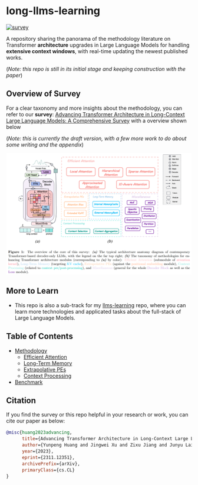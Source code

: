 # long-llms-learning

<p align="left">
<a href="https://arxiv.org/abs/2311.12351">
<img alt="survey" src="https://img.shields.io/badge/survey-arxiv:2311.12351-blue">
</a>
</p>

A repository sharing the panorama of the methodology literature on Transformer **architecture** upgrades in Large Language Models for handling **extensive context windows**, with real-time updating the newest published works.

(*Note: this repo is still in its initial stage and keeping construction with the paper*)


## Overview of Survey

For a clear taxonomy and more insights about the methodology, you can refer to our **survey**: [Advancing Transformer Architecture in Long-Context Large Language Models: A Comprehensive Survey](https://arxiv.org/abs/2311.12351) with a overview shown below

(*Note: this is currently the draft version, with a few more work to do about some writing and the appendix*)


![Overview of the survey](./imgs/overview_with_caption.png)


## More to Learn
* This repo is also a sub-track for my [llms-learning](https://github.com/Strivin0311/llms-learning) repo, where you can learn more technologies and applicated tasks about the full-stack of Large Language Models.


## Table of Contents

* [Methodology](./methodology/)
  * [Efficient Attention](./methodology/efficient_attn.md)
  * [Long-Term Memory](./methodology/long-term_memory.md)
  * [Extrapolative PEs](./methodology/extrapolative_pes.md)
  * [Context Processing](./methodology/context_process.md)
* [Benchmark](./benchmark/)


## Citation

If you find the survey or this repo helpful in your research or work, you can cite our paper as below:

```bibtex
@misc{huang2023advancing,
      title={Advancing Transformer Architecture in Long-Context Large Language Models: A Comprehensive Survey}, 
      author={Yunpeng Huang and Jingwei Xu and Zixu Jiang and Junyu Lai and Zenan Li and Yuan Yao and Taolue Chen and Lijuan Yang and Zhou Xin and Xiaoxing Ma},
      year={2023},
      eprint={2311.12351},
      archivePrefix={arXiv},
      primaryClass={cs.CL}
}
```
